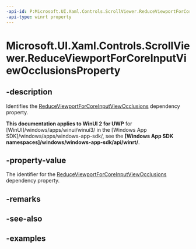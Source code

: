 ```yaml
---
-api-id: P:Microsoft.UI.Xaml.Controls.ScrollViewer.ReduceViewportForCoreInputViewOcclusionsProperty
-api-type: winrt property
---
```


<!-- Property syntax.
public DependencyProperty ReduceViewportForCoreInputViewOcclusionsProperty { get; }
-->

# Microsoft.UI.Xaml.Controls.ScrollViewer.ReduceViewportForCoreInputViewOcclusionsProperty

## -description

Identifies the [ReduceViewportForCoreInputViewOcclusions](scrollviewer_reduceviewportforcoreinputviewocclusions.md) dependency property.

**This documentation applies to WinUI 2 for UWP** for [WinUI]/windows/apps/winui/winui3/ in the [Windows App SDK]/windows/apps/windows-app-sdk/, see the **[Windows App SDK namespaces]/windows/windows-app-sdk/api/winrt/**.

## -property-value

The identifier for the [ReduceViewportForCoreInputViewOcclusions](scrollviewer_reduceviewportforcoreinputviewocclusions.md) dependency property.

## -remarks

## -see-also

## -examples

